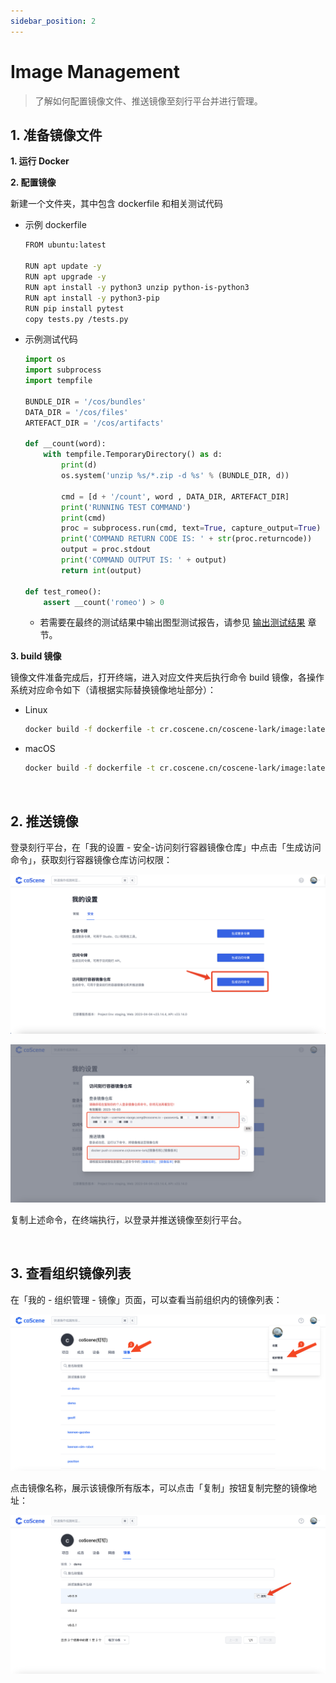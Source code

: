 ```yaml
---
sidebar_position: 2
---
```


# Image Management

> 了解如何配置镜像文件、推送镜像至刻行平台并进行管理。

## 1. 准备镜像文件

**1. 运行 Docker**

**2. 配置镜像**

新建一个文件夹，其中包含 dockerfile 和相关测试代码

- 示例 dockerfile

  ```bash
  FROM ubuntu:latest

  RUN apt update -y
  RUN apt upgrade -y
  RUN apt install -y python3 unzip python-is-python3
  RUN apt install -y python3-pip
  RUN pip install pytest
  copy tests.py /tests.py
  ```

- 示例测试代码

  ```python
  import os
  import subprocess
  import tempfile

  BUNDLE_DIR = '/cos/bundles'
  DATA_DIR = '/cos/files'
  ARTEFACT_DIR = '/cos/artifacts'

  def __count(word):
      with tempfile.TemporaryDirectory() as d:
          print(d)
          os.system('unzip %s/*.zip -d %s' % (BUNDLE_DIR, d))

          cmd = [d + '/count', word , DATA_DIR, ARTEFACT_DIR]
          print('RUNNING TEST COMMAND')
          print(cmd)
          proc = subprocess.run(cmd, text=True, capture_output=True)
          print('COMMAND RETURN CODE IS: ' + str(proc.returncode))
          output = proc.stdout
          print('COMMAND OUTPUT IS: ' + output)
          return int(output)

  def test_romeo():
      assert __count('romeo') > 0
  ```

  - 若需要在最终的测试结果中输出图型测试报告，请参见 [输出测试结果](../8-regression/6-status-and-output.md#输出图表) 章节。

**3. build 镜像**

镜像文件准备完成后，打开终端，进入对应文件夹后执行命令 build 镜像，各操作系统对应命令如下（请根据实际替换镜像地址部分）：

- Linux

  ```bash
  docker build -f dockerfile -t cr.coscene.cn/coscene-lark/image:latest .
  ```

- macOS

  ```bash
  docker build -f dockerfile -t cr.coscene.cn/coscene-lark/image:latest --platform linux/amd64 .
  ```

<br />

## 2. 推送镜像

登录刻行平台，在「我的设置 - 安全-访问刻行容器镜像仓库」中点击「生成访问命令」，获取刻行容器镜像仓库访问权限：

![image-management-1](../img/generate-token.png)

![image-management-2](../img/copy-cr-command.png)

复制上述命令，在终端执行，以登录并推送镜像至刻行平台。

  <br />

## 3. 查看组织镜像列表

在「我的 - 组织管理 - 镜像」页面，可以查看当前组织内的镜像列表：

![image-management-3](../img/image-list.png)

点击镜像名称，展示该镜像所有版本，可以点击「复制」按钮复制完整的镜像地址：

![image-management-4](../img/tag-list.png)

  <br />
